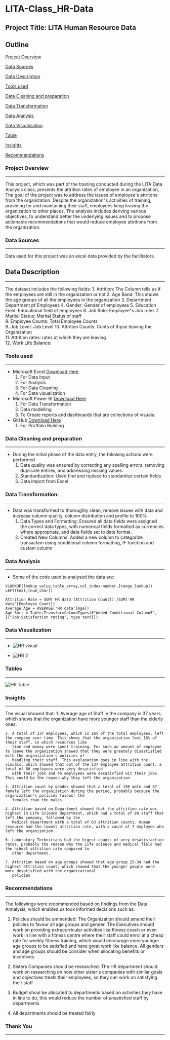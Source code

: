 # LITA-Class_HR-Data

## Project Title: LITA Human Resource Data

## Outline
[Project Overview](#project-overview)

[Data Sources](#Data-sources)

[Data Description](#data-description)

[Tools used](#tools-used)

[Data Cleaning and preparation](#data-cleaning-and-preparation) 

[Data Transformation](#data-transformation)

[Data Analysis](#data-analysis)

[Data Visualization](#data-visualization)

[Table](#table)

[Insights](#insights)

[Recommendations](#recommendations)

### Project Overview
---
This project, which was part of the training conducted during the LITA Data Analysis class, presents the attrition rates of employee in an organization, The goal of the project was to address the issues of employee's attritons from the organization. Despite the organization"s activities of training, providing for and maintaining their staff, employees keep leaving the organization to other places. The analysis includes deriving various objectives, to understand better the underlying issues and to propose actionable recommendations that would reduce employee attritions from the organization.

### Data Sources
---
Data used for this project was an excel data provided by the facilitators.

## Data Description
---
 The dataset includes the following fields:
    1. Attrition: The Column tells us if the employees are still in the organization or not
    2. Age Band: This shows the age groups of all the employees in the organization
    3. Department : Department pf Employees
    4. Gender: Gender of employees
    5. Education Field: Educational field of employees
    6. Job Role: Employee"s Job roles
    7. Marital Status: Marital Status of staff    
    8. Employee Counts: Total Employee Counts    
    9. Job Level: Job Level
    10. Attrition Counts: Cunts of thpse leaving the Organization    
    11. Attrition rates: rates at which they are leaving   
    12. Work Life Balance: 

### Tools used
---
-  Microsoft Excel [Download Here](https://www.microsoftexcel.com)
     1. For Data Input
     2. For Analysis
     3. For Data Cleaning
     4. For Data visualization
-  Microsoft Power BI [Download Here](https://www.microsoftpowerbi.com)
     1. For Data Transformation
     2. Data modelling
     3. To Create reports and dashboards that are collections of visuals.
-  GitHub [Download Here](https://www.github.com)
     1. For Portfolio Building
  
### Data Cleaning and preparation
---
- During the initial phase of the data entry, the folowing actions were performed
     1.  Data quality was ensured by correcting any spelling errors, removing duplicate entries, and addressing 
         missing values.
     2.  Standardization: Used find and replace to standardize certain fields
     3.  Data import from Excel
     
### Data Transformation:
---
- Data was transformed to thoroughly clean, remove issues with data and increase column quality, column distribution and profile to 100%
     1. Data Types and Formatting: Ensured all data fields were assigned the correct data types, with numerical fields formatted as currencies where appropriate, and date
        fields set to date format.      
     3. Created New Columns: Added a new column to categorize transaction using conditional column formatting, IF function and custom column

### Data Analysis
---
- Some of the code used to analysed the data are:
```Excel
VLOOKUP(lookup_value,table_array,col_index-number,[range_lookup])
LEFT(text,[num_char])
```
```Power BI
Attrition Rate = SUM('HR data'[Attrition Count]) /SUM('HR data'[Employee Count])
Average Age = AVERAGE('HR data'[Age])
Age Sort = Table.TransformColumnTypes(#"Added Conditional Column5",{{"Job Satisfaction rating", type text}})
```

### Data Visualization
---
- ![HR visual](https://github.com/user-attachments/assets/1c7ccfcb-14ce-47ac-bdd2-5769490c1e59)

- ![HR 2](https://github.com/user-attachments/assets/6ae7ef91-1a42-4711-acb4-7273c9db4fbd)

### Tables
---
![HR Table](https://github.com/user-attachments/assets/b4a58802-bda2-488a-9c9f-90586451143c)

### Insights
---
The visual showed that:
    1. Average age of Staff in the company is 37 years, which shows that the organization have more younger staff than the elderly ones.
    
    2. A total of 237 employees, which is 16% of the total employees, left the company over time. This shows that the organization lost 16% of their staff, in which resources like 
       time and money were spent training. For such an amount of employee to leave the organization showed that they were greately disastisfied with the organization's policies of 
       handling their staff. This explanation goes in line with the visuals, which showed that out of the 237 employee attrition count, a total of 66 employees were very desatisfied 
       with their jobs and 46 employees were desatisfied wit their jobs. This could be the reason why they left the organization
       
    3. Attrition count by gender showed that a total of 150 male and 87 female left the organization during the period, probably because the organization's policies favousr the 
       females than the males.
       
    4. Attrition based on Department showed that the attrition rate was highest in Life Science department, which had a total of 89 staff that left the company, followed by the 
       Medical department with a total of 63 attrition counts. Human resource had the lowest attrition rate, with a count of 7 employee who left the organization.
       
    6. Laboratory Technicians had the higest counts of very desatisfaction rates, probably the reason why the Life science and medical field had the hihest attrition rate compared to 
       other department.
       
    7. Attrition based on age groups showed that age group 25-34 had the highest attrition count, which showed that the younger people were more desatisfied with the organizational 
       policies

### Recommendations
---
The followings were recommended based on findings from the Data Annalysis, which enabled us took informed decisions such as:
   1. Policies should be ammended: The Organization should amend their policies to favour all age groups and gender. The Executives should work on providing extracurricular activities 
      like fitness coach or even work in line with a fitness centre where their staff could enrol at a cheap rate for weekly fitness training, which would encourage more younger age 
      groups to be satisfied and have great work like balance. All genders and age groups should be consider when allocating benefits or incentives

   2. Sisters Companies should be researched: The HR department should work on researching on how other sister's companies with similar goals and objectives treats their employees, so 
      they can work on satisfying their staff

   3. Budget shoul be allocated to departments based on activities they have in line to do, this would reduce the number of unsatisfied staff by departments
      
   4. All departments should be treated fairly
 
 ### Thank You
---
